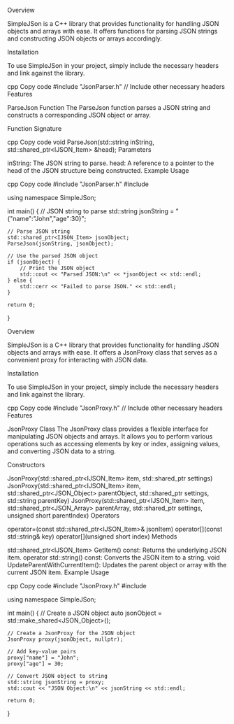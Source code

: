 Overview

SimpleJSon is a C++ library that provides functionality for handling JSON objects and arrays with ease. It offers functions for parsing JSON strings and constructing JSON objects or arrays accordingly.

Installation

To use SimpleJSon in your project, simply include the necessary headers and link against the library.

cpp
Copy code
#include "JsonParser.h"
// Include other necessary headers
Features

ParseJson Function
The ParseJson function parses a JSON string and constructs a corresponding JSON object or array.

Function Signature

cpp
Copy code
void ParseJson(std::string inString, std::shared_ptr<IJSON_Item> &head);
Parameters

inString: The JSON string to parse.
head: A reference to a pointer to the head of the JSON structure being constructed.
Example Usage

cpp
Copy code
#include "JsonParser.h"
#include <iostream>

using namespace SimpleJSon;

int main() {
    // JSON string to parse
    std::string jsonString = "{\"name\":\"John\",\"age\":30}";

    // Parse JSON string
    std::shared_ptr<IJSON_Item> jsonObject;
    ParseJson(jsonString, jsonObject);

    // Use the parsed JSON object
    if (jsonObject) {
        // Print the JSON object
        std::cout << "Parsed JSON:\n" << *jsonObject << std::endl;
    } else {
        std::cerr << "Failed to parse JSON." << std::endl;
    }

    return 0;
}


Overview

SimpleJSon is a C++ library that provides functionality for handling JSON objects and arrays with ease. It offers a JsonProxy class that serves as a convenient proxy for interacting with JSON data.

Installation

To use SimpleJSon in your project, simply include the necessary headers and link against the library.

cpp
Copy code
#include "JsonProxy.h"
// Include other necessary headers
Features

JsonProxy Class
The JsonProxy class provides a flexible interface for manipulating JSON objects and arrays. It allows you to perform various operations such as accessing elements by key or index, assigning values, and converting JSON data to a string.

Constructors

JsonProxy(std::shared_ptr<IJSON_Item> item, std::shared_ptr<JsonProxySettings> settings)
JsonProxy(std::shared_ptr<IJSON_Item> item, std::shared_ptr<JSON_Object> parentObject, std::shared_ptr<JsonProxySettings> settings, std::string parentKey)
JsonProxy(std::shared_ptr<IJSON_Item> item, std::shared_ptr<JSON_Array> parentArray, std::shared_ptr<JsonProxySettings> settings, unsigned short parentIndex)
Operators

operator=(const std::shared_ptr<IJSON_Item>& jsonItem)
operator[](const std::string& key)
operator[](unsigned short index)
Methods

std::shared_ptr<IJSON_Item> GetItem() const: Returns the underlying JSON item.
operator std::string() const: Converts the JSON item to a string.
void UpdateParentWithCurrentItem(): Updates the parent object or array with the current JSON item.
Example Usage

cpp
Copy code
#include "JsonProxy.h"
#include <iostream>

using namespace SimpleJSon;

int main() {
    // Create a JSON object
    auto jsonObject = std::make_shared<JSON_Object>();
    
    // Create a JsonProxy for the JSON object
    JsonProxy proxy(jsonObject, nullptr);
    
    // Add key-value pairs
    proxy["name"] = "John";
    proxy["age"] = 30;
    
    // Convert JSON object to string
    std::string jsonString = proxy;
    std::cout << "JSON Object:\n" << jsonString << std::endl;
    
    return 0;
}
